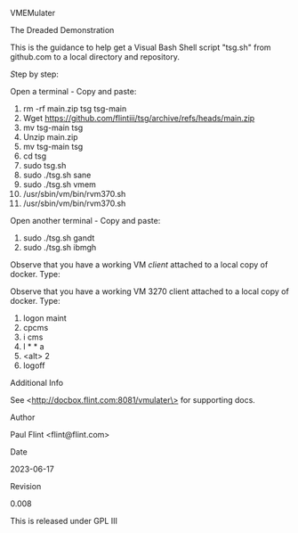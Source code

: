 VMEMulater

The Dreaded Demonstration

This is the guidance to help get a Visual Bash Shell script \"tsg.sh\"
from github.com to a local directory and repository.

*S*tep by step:

Open a terminal - Copy and paste:

1.  rm -rf main.zip tsg tsg-main
2.  Wget https://github.com/flintiii/tsg/archive/refs/heads/main.zip
3.  mv tsg-main tsg
4.  Unzip main.zip
5.  mv tsg-main tsg
6.  cd tsg
7.  sudo tsg.sh
8.  sudo ./tsg.sh sane
9.  sudo ./tsg.sh vmem
10. /usr/sbin/vm/bin/rvm370.sh
11. /usr/sbin/vm/bin/rvm370.sh

Open another terminal - Copy and paste:

1.  sudo ./tsg.sh gandt
2.  sudo ./tsg.sh ibmgh

Observe that you have a working VM *client* attached to a local copy of
docker. Type:

Observe that you have a working VM 3270 client attached to a local copy
of docker. Type:

1.  logon maint
2.  cpcms
3.  i cms
4.  l \* \* a
5.  \<alt\> 2
6.  logoff

Additional Info

See \<http://docbox.flint.com:8081/vmulater\> for supporting docs.

Author

Paul Flint \<flint\@flint.com\>

Date

2023-06-17

Revision

0.008

This is released under GPL III

